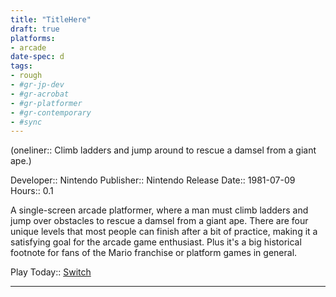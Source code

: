 ```yaml
---
title: "TitleHere"
draft: true
platforms:
- arcade
date-spec: d
tags:
- rough
- #gr-jp-dev 
- #gr-acrobat 
- #gr-platformer 
- #gr-contemporary 
- #sync
---
```


(oneliner:: Climb ladders and jump around to rescue a damsel from a giant ape.)

Developer:: Nintendo
Publisher:: Nintendo
Release Date:: 1981-07-09
Hours:: 0.1

A single-screen arcade platformer, where a man must climb ladders and jump over obstacles to rescue a damsel from a giant ape. There are four unique levels that most people can finish after a bit of practice, making it a satisfying goal for the arcade game enthusiast. Plus it's a big historical footnote for fans of the Mario franchise or platform games in general.

Play Today:: [Switch](https://www.nintendo.com/store/products/arcade-archives-donkey-kong-switch/)

---
